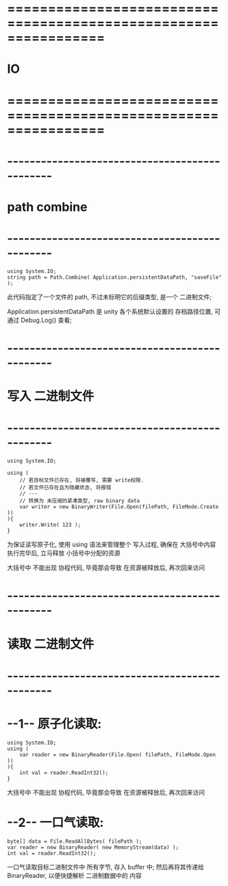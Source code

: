 # ================================================================ #
#                         IO
# ================================================================ #



# ---------------------------------------------- #
#           path combine
# ---------------------------------------------- #

    using System.IO;
    string path = Path.Combine( Application.persistentDataPath, "saveFile" );

此代码指定了一个文件的 path, 不过未标明它的后缀类型, 是一个 二进制文件;

Application.persistentDataPath 是 unity 各个系统默认设置的 存档路径位置,
可通过 Debug.Log() 查看;



# ---------------------------------------------- #
#        写入 二进制文件
# ---------------------------------------------- #

    using System.IO;

	using (
        // 若目标文件已存在, 将被覆写, 需要 write权限. 
        // 若文件已存在且为隐藏状态, 将报错
        // ---
        // 转换为 未压缩的紧凑类型, raw binary data
		var writer = new BinaryWriter(File.Open(filePath, FileMode.Create ))
	){
		writer.Write( 123 );
	}

为保证读写原子化, 使用 using 语法来管理整个	写入过程,
确保在 大括号中内容 执行完毕后, 立马释放 小括号中分配的资源

大括号中 不能出现 协程代码, 毕竟那会导致 在资源被释放后, 再次回来访问



# ---------------------------------------------- #
#        读取 二进制文件  
# ---------------------------------------------- #

# --1-- 原子化读取:

    using System.IO;
    using (
		var reader = new BinaryReader(File.Open( filePath, FileMode.Open ))
	){
		int val = reader.ReadInt32();
	}

大括号中 不能出现 协程代码, 毕竟那会导致 在资源被释放后, 再次回来访问


# --2-- 一口气读取:

    byte[] data = File.ReadAllBytes( filePath );
    var reader = new BinaryReader( new MemoryStream(data) );
    int val = reader.ReadInt32();

一口气读取目标二进制文件中 所有字节, 存入 buffer 中;
然后再将其传递给 BinaryReader, 以便快捷解析 二进制数据中的 内容



































